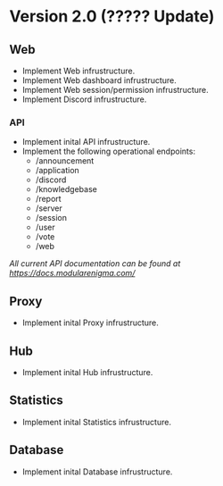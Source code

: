 # Version 2.0 (????? Update)
## Web
* Implement Web infrustructure.
* Implement Web dashboard infrustructure.
* Implement Web session/permission infrustructure.
* Implement Discord infrustructure.

### API
* Implement inital API infrustructure.
* Implement the following operational endpoints:
  * /announcement
  * /application
  * /discord
  * /knowledgebase
  * /report
  * /server
  * /session
  * /user
  * /vote
  * /web

*All current API documentation can be found at https://docs.modularenigma.com/*

## Proxy
* Implement inital Proxy infrustructure.

## Hub
* Implement inital Hub infrustructure.

## Statistics
* Implement inital Statistics infrustructure.

## Database
* Implement inital Database infrustructure.